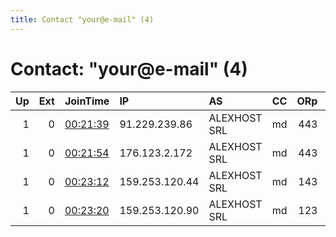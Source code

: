 ```yaml
---
title: Contact "your@e-mail" (4)
---
```


# Contact: "your@e-mail" (4)

|   Up |   Ext | JoinTime                                                                                              | IP             | AS           | CC   |   ORp |   Dirp | OS    | Version   | Nickname   |   eFamMembers |
|-----:|------:|:------------------------------------------------------------------------------------------------------|:---------------|:-------------|:-----|------:|-------:|:------|:----------|:-----------|--------------:|
|    1 |     0 | [00:21:39](https://nusenu.github.io/OrNetStats/w/relay/31C24EC6D5977F7C1F48C4DC7C8C391F4725DBAA.html) | 91.229.239.86  | ALEXHOST SRL | md   |   443 |      0 | Linux | 0.4.5.10  | honeybear  |             1 |
|    1 |     0 | [00:21:54](https://nusenu.github.io/OrNetStats/w/relay/0E9583181016569BFF68168CA0940011A4EC6ECA.html) | 176.123.2.172  | ALEXHOST SRL | md   |   443 |      0 | Linux | 0.4.5.10  | linkr0uter |             1 |
|    1 |     0 | [00:23:12](https://nusenu.github.io/OrNetStats/w/relay/091246DFFA940E991519BB5AF3E0EC3901E754E0.html) | 159.253.120.44 | ALEXHOST SRL | md   |   143 |      0 | Linux | 0.4.5.10  | techw1zz   |             1 |
|    1 |     0 | [00:23:20](https://nusenu.github.io/OrNetStats/w/relay/71FE0F48912F72E236609802623389D29D17D8F9.html) | 159.253.120.90 | ALEXHOST SRL | md   |   123 |      0 | Linux | 0.4.5.10  | cocosnana  |             1 |
